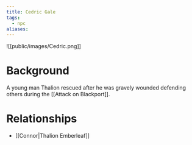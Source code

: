```yaml
---
title: Cedric Gale
tags:
  - npc
aliases:
---
```

![[public/images/Cedric.png]]
# Background
A young man Thalion rescued after he was gravely wounded defending others during the [[Attack on Blackport]].

# Relationships
* [[Connor|Thalion Emberleaf]]
